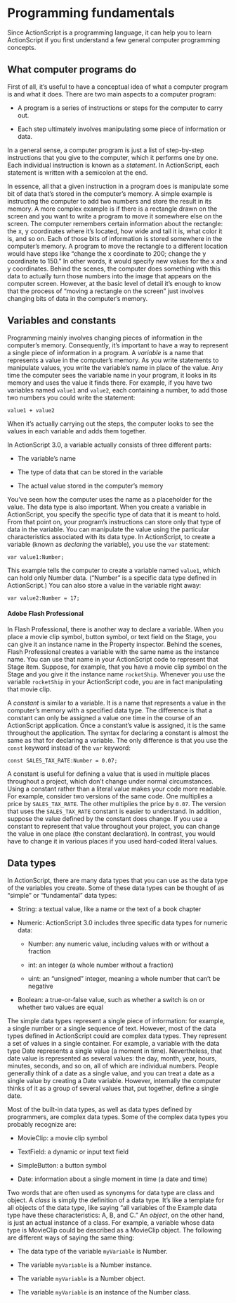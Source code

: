 # Programming fundamentals

Since ActionScript is a programming language, it can help you to learn
ActionScript if you first understand a few general computer programming
concepts.

## What computer programs do

First of all, it’s useful to have a conceptual idea of what a computer program
is and what it does. There are two main aspects to a computer program:

- A program is a series of instructions or steps for the computer to carry out.

- Each step ultimately involves manipulating some piece of information or data.

In a general sense, a computer program is just a list of step-by-step
instructions that you give to the computer, which it performs one by one. Each
individual instruction is known as a _statement_. In ActionScript, each
statement is written with a semicolon at the end.

In essence, all that a given instruction in a program does is manipulate some
bit of data that’s stored in the computer’s memory. A simple example is
instructing the computer to add two numbers and store the result in its memory.
A more complex example is if there is a rectangle drawn on the screen and you
want to write a program to move it somewhere else on the screen. The computer
remembers certain information about the rectangle: the x, y coordinates where
it’s located, how wide and tall it is, what color it is, and so on. Each of
those bits of information is stored somewhere in the computer’s memory. A
program to move the rectangle to a different location would have steps like
“change the x coordinate to 200; change the y coordinate to 150.” In other
words, it would specify new values for the x and y coordinates. Behind the
scenes, the computer does something with this data to actually turn those
numbers into the image that appears on the computer screen. However, at the
basic level of detail it’s enough to know that the process of “moving a
rectangle on the screen” just involves changing bits of data in the computer’s
memory.

## Variables and constants

Programming mainly involves changing pieces of information in the computer’s
memory. Consequently, it’s important to have a way to represent a single piece
of information in a program. A _variable_ is a name that represents a value in
the computer’s memory. As you write statements to manipulate values, you write
the variable’s name in place of the value. Any time the computer sees the
variable name in your program, it looks in its memory and uses the value it
finds there. For example, if you have two variables named `value1` and `value2`,
each containing a number, to add those two numbers you could write the
statement:

    value1 + value2

When it’s actually carrying out the steps, the computer looks to see the values
in each variable and adds them together.

In ActionScript 3.0, a variable actually consists of three different parts:

- The variable’s name

- The type of data that can be stored in the variable

- The actual value stored in the computer’s memory

You’ve seen how the computer uses the name as a placeholder for the value. The
data type is also important. When you create a variable in ActionScript, you
specify the specific type of data that it is meant to hold. From that point on,
your program’s instructions can store only that type of data in the variable.
You can manipulate the value using the particular characteristics associated
with its data type. In ActionScript, to create a variable (known as _declaring_
the variable), you use the `var` statement:

    var value1:Number;

This example tells the computer to create a variable named `value1`, which can
hold only Number data. (“Number” is a specific data type defined in
ActionScript.) You can also store a value in the variable right away:

    var value2:Number = 17;

#### Adobe Flash Professional

In Flash Professional, there is another way to declare a variable. When you
place a movie clip symbol, button symbol, or text field on the Stage, you can
give it an instance name in the Property inspector. Behind the scenes, Flash
Professional creates a variable with the same name as the instance name. You can
use that name in your ActionScript code to represent that Stage item. Suppose,
for example, that you have a movie clip symbol on the Stage and you give it the
instance name `rocketShip`. Whenever you use the variable `rocketShip` in your
ActionScript code, you are in fact manipulating that movie clip.

A _constant_ is similar to a variable. It is a name that represents a value in
the computer’s memory with a specified data type. The difference is that a
constant can only be assigned a value one time in the course of an ActionScript
application. Once a constant’s value is assigned, it is the same throughout the
application. The syntax for declaring a constant is almost the same as that for
declaring a variable. The only difference is that you use the `const` keyword
instead of the `var` keyword:

    const SALES_TAX_RATE:Number = 0.07;

A constant is useful for defining a value that is used in multiple places
throughout a project, which don’t change under normal circumstances. Using a
constant rather than a literal value makes your code more readable. For example,
consider two versions of the same code. One multiplies a price by
`SALES_TAX_RATE`. The other multiplies the price by `0.07`. The version that
uses the `SALES_TAX_RATE` constant is easier to understand. In addition, suppose
the value defined by the constant does change. If you use a constant to
represent that value throughout your project, you can change the value in one
place (the constant declaration). In contrast, you would have to change it in
various places if you used hard-coded literal values.

## Data types

In ActionScript, there are many data types that you can use as the data type of
the variables you create. Some of these data types can be thought of as “simple”
or “fundamental” data types:

- String: a textual value, like a name or the text of a book chapter

- Numeric: ActionScript 3.0 includes three specific data types for numeric data:

  - Number: any numeric value, including values with or without a fraction

  - int: an integer (a whole number without a fraction)

  - uint: an “unsigned” integer, meaning a whole number that can’t be negative

- Boolean: a true-or-false value, such as whether a switch is on or whether two
  values are equal

The simple data types represent a single piece of information: for example, a
single number or a single sequence of text. However, most of the data types
defined in ActionScript could are complex data types. They represent a set of
values in a single container. For example, a variable with the data type Date
represents a single value (a moment in time). Nevertheless, that date value is
represented as several values: the day, month, year, hours, minutes, seconds,
and so on, all of which are individual numbers. People generally think of a date
as a single value, and you can treat a date as a single value by creating a Date
variable. However, internally the computer thinks of it as a group of several
values that, put together, define a single date.

Most of the built-in data types, as well as data types defined by programmers,
are complex data types. Some of the complex data types you probably recognize
are:

- MovieClip: a movie clip symbol

- TextField: a dynamic or input text field

- SimpleButton: a button symbol

- Date: information about a single moment in time (a date and time)

Two words that are often used as synonyms for data type are class and object. A
_class_ is simply the definition of a data type. It’s like a template for all
objects of the data type, like saying “all variables of the Example data type
have these characteristics: A, B, and C.” An _object_, on the other hand, is
just an actual instance of a class. For example, a variable whose data type is
MovieClip could be described as a MovieClip object. The following are different
ways of saying the same thing:

- The data type of the variable `myVariable` is Number.

- The variable `myVariable` is a Number instance.

- The variable `myVariable` is a Number object.

- The variable `myVariable` is an instance of the Number class.

<div style="position: absolute; height: 1px; width: 1px; top: -1000px; left: -1000px;">

<span class="ygtvtm"> </span><span class="ygtvtmh"> </span><span class="ygtvtp"> </span><span class="ygtvtph"> </span><span class="ygtvln"> </span><span class="ygtvlm"> </span><span class="ygtvlmh"> </span><span class="ygtvlp"> </span><span class="ygtvlph"> </span><span class="ygtvloading"> </span>
